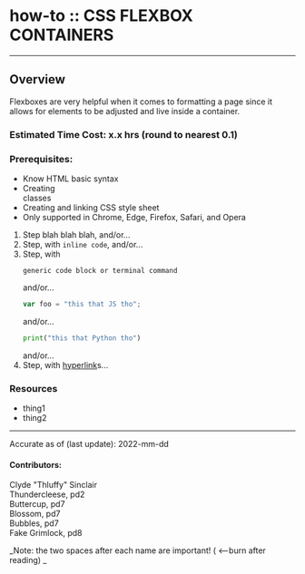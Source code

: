 # how-to :: CSS FLEXBOX CONTAINERS
---
## Overview
Flexboxes are very helpful when it comes to formatting a page since it allows for elements to be adjusted and live inside a container.

### Estimated Time Cost: x.x hrs (round to nearest 0.1)

### Prerequisites:
- Know HTML basic syntax
- Creating <div> classes
- Creating and linking CSS style sheet 
- Only supported in Chrome, Edge, Firefox, Safari, and Opera




1. Step blah blah blah, and/or...
1. Step, with `inline code`, and/or...
1. Step, with
    ```
    generic code block or terminal command
    ```
   and/or...
    ```javascript
    var foo = "this that JS tho";
    ```
   and/or...
    ```python
    print("this that Python tho")
    ```
   and/or...
1. Step, with [hyperlink](https://xkcd.com)s...


### Resources
* thing1
* thing2

---

Accurate as of (last update): 2022-mm-dd

#### Contributors:  
Clyde "Thluffy" Sinclair  
Thundercleese, pd2  
Buttercup, pd7  
Blossom, pd7  
Bubbles, pd7  
Fake Grimlock, pd8  

_Note: the two spaces after each name are important! ( <--burn after reading)  _
